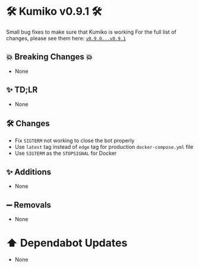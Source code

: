 # 🛠️ Kumiko v0.9.1 🛠️

Small bug fixes to make sure that Kumiko is working
For the full list of changes, please see them here: [`v0.9.0...v0.9.1`](https://github.com/No767/Kumiko/compare/v0.9.0...v0.9.1)


## :boom: Breaking Changes :boom:

- None
## ✨ TD;LR

- None

## 🛠️ Changes

- Fix `SIGTERM` not working to close the bot properly
- Use `latest` tag instead of `edge` tag for production `docker-compose.yml` file
- Use `SIGTERM` as the `STOPSIGNAL` for Docker


## ✨ Additions

- None

## ➖ Removals

- None

# ⬆️ Dependabot Updates
- None